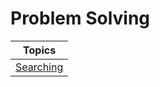 # Problem Solving

<table>
  <thead>
    <tr>
      <th>
        Topics
      </th>
    </tr>
  </thead>
  <tbody>
    <tr>
      <td ><a href="https://github.com/sanjay-1458/Problem-Solving/tree/main/Searching%201">Searching</a></td>
    </tr>
  </tbody>
</table>
